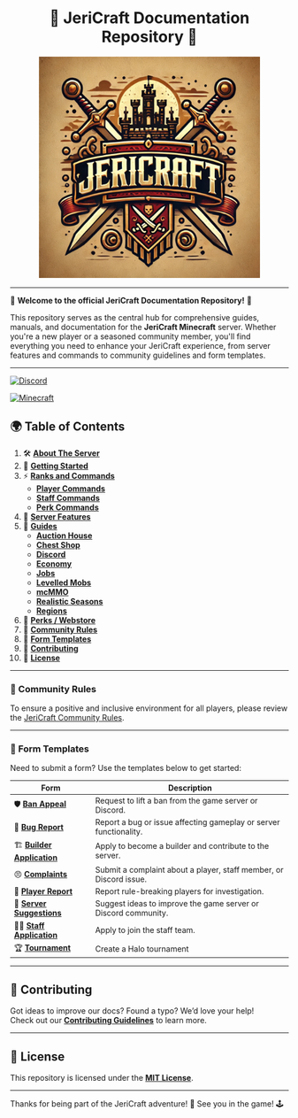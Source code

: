
<div style="text-align: center;">
  <h1>📝 JeriCraft Documentation Repository 📝</h1>
  <img src="/misc/assets/images/logos/jericraft_logo_1.png" alt="JeriCraft Logo" width="400" />
</div>

---

🌟 **Welcome to the official JeriCraft Documentation Repository!** 🌟

This repository serves as the central hub for comprehensive guides, manuals, and documentation for the
**JeriCraft Minecraft** server. Whether you're a new player or a seasoned community member, you'll find
everything you need to enhance your JeriCraft experience, from server features and commands to community
guidelines and form templates.

---

[![Discord](https://img.shields.io/badge/Discord-Join_Our_Server-7289DA?style=for-the-badge&logo=discord)](https://discord.gg/wuVcM9AZrr)

[![Minecraft](https://img.shields.io/badge/Minecraft-1.20.1-00AF54?style=for-the-badge&logo=curseforge)](jericraft.net)

## 🌍 Table of Contents

1. 🛠 **[About The Server](docs/about-the-server/About.md)**
2. 🚀 **[Getting Started](docs/guides/Getting%20Started.md)**
3. ⚡ **[Ranks and Commands](docs/commands)**
   - **[Player Commands](docs/commands/PLAYER-COMMANDS.md)**
   - **[Staff Commands](docs/commands/STAFF-COMMANDS.md)**
   - **[Perk Commands](docs/commands/PERK-COMMANDS.md)**
4. 🌟 **[Server Features](docs/features/features.md)**
5. 📖 **[Guides](docs/guides)**
   - **[Auction House](docs/guides/Auctions)**
   - **[Chest Shop](docs/guides/Chest%20Shop.md)**
   - **[Discord](docs/guides/Discord.md)**
   - **[Economy](docs/guides/Economy.md)**
   - **[Jobs](docs/guides/Jobs.md)**
   - **[Levelled Mobs](docs/guides/Levelled%20Mobs.md)**
   - **[mcMMO](docs/guides/mcMMO.md)**
   - **[Realistic Seasons](docs/guides/Realistic%20Seasons.md)**
   - **[Regions](docs/guides/Regions.md)**
6. 💎 **[Perks / Webstore](/docs/webstore/store.md)**
7. 📜 **[Community Rules](policies/Community-Rules.md)**
8. 📝 **[Form Templates](#-form-templates)**
9. 🤝 **[Contributing](CONTRIBUTING.md)**
10. 📄 **[License](LICENCE.md)**


---

### 📜 Community Rules

To ensure a positive and inclusive environment for all players, please review
the [JeriCraft Community Rules](policies/Community-Rules.md).

---

### 📝 Form Templates

Need to submit a form? Use the templates below to get started:

| Form                                                                                                               | Description                                                        |
|--------------------------------------------------------------------------------------------------------------------|--------------------------------------------------------------------|
| 🛡 **[Ban Appeal](https://github.com/Chalwk/JeriCraftDocs/issues/new?template=ban-appeal.yaml)**                   | Request to lift a ban from the game server or Discord.             |
| 🐛 **[Bug Report](https://github.com/Chalwk/JeriCraftDocs/issues/new?template=bug-report.yaml)**                   | Report a bug or issue affecting gameplay or server functionality.  |
| 🏗 **[Builder Application](https://github.com/Chalwk/JeriCraftDocs/issues/new?template=builder-application.yaml)** | Apply to become a builder and contribute to the server.            |
| 😠 **[Complaints](https://github.com/Chalwk/JeriCraftDocs/issues/new?template=complaints.yaml)**                   | Submit a complaint about a player, staff member, or Discord issue. |
| 🚨 **[Player Report](https://github.com/Chalwk/JeriCraftDocs/issues/new?template=player-report.yaml)**             | Report rule-breaking players for investigation.                    |
| 🌟 **[Server Suggestions](https://github.com/Chalwk/JeriCraftDocs/issues/new?template=server-suggestions.yaml)**   | Suggest ideas to improve the game server or Discord community.     |
| 👩‍💻 **[Staff Application](https://github.com/Chalwk/JeriCraftDocs/issues/new?template=staff-application.yaml)**  | Apply to join the staff team.                                      |
| 🏆 **[Tournament](https://github.com/Chalwk/JeriCraftDocs/issues/new?template=tournament.yaml)**                   | Create a Halo tournament                                           |

---

## 🤝 Contributing

Got ideas to improve our docs? Found a typo? We’d love your help!<br>
Check out our **[Contributing Guidelines](CONTRIBUTING.md)** to learn more.

---

## 📄 License

This repository is licensed under the **[MIT License](LICENCE.md)**.

---

Thanks for being part of the JeriCraft adventure! 💖 See you in the game! 🕹